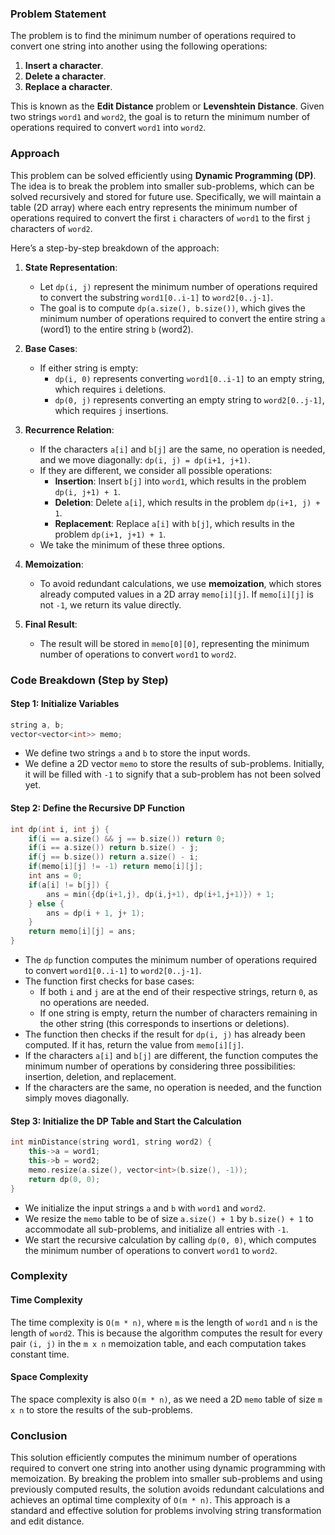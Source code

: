 ### Problem Statement

The problem is to find the minimum number of operations required to convert one string into another using the following operations:
1. **Insert a character**.
2. **Delete a character**.
3. **Replace a character**.

This is known as the **Edit Distance** problem or **Levenshtein Distance**. Given two strings `word1` and `word2`, the goal is to return the minimum number of operations required to convert `word1` into `word2`.

### Approach

This problem can be solved efficiently using **Dynamic Programming (DP)**. The idea is to break the problem into smaller sub-problems, which can be solved recursively and stored for future use. Specifically, we will maintain a table (2D array) where each entry represents the minimum number of operations required to convert the first `i` characters of `word1` to the first `j` characters of `word2`.

Here’s a step-by-step breakdown of the approach:

1. **State Representation**:
   - Let `dp(i, j)` represent the minimum number of operations required to convert the substring `word1[0..i-1]` to `word2[0..j-1]`.
   - The goal is to compute `dp(a.size(), b.size())`, which gives the minimum number of operations required to convert the entire string `a` (word1) to the entire string `b` (word2).

2. **Base Cases**:
   - If either string is empty:
     - `dp(i, 0)` represents converting `word1[0..i-1]` to an empty string, which requires `i` deletions.
     - `dp(0, j)` represents converting an empty string to `word2[0..j-1]`, which requires `j` insertions.

3. **Recurrence Relation**:
   - If the characters `a[i]` and `b[j]` are the same, no operation is needed, and we move diagonally: `dp(i, j) = dp(i+1, j+1)`.
   - If they are different, we consider all possible operations:
     - **Insertion**: Insert `b[j]` into `word1`, which results in the problem `dp(i, j+1) + 1`.
     - **Deletion**: Delete `a[i]`, which results in the problem `dp(i+1, j) + 1`.
     - **Replacement**: Replace `a[i]` with `b[j]`, which results in the problem `dp(i+1, j+1) + 1`.
   - We take the minimum of these three options.

4. **Memoization**:
   - To avoid redundant calculations, we use **memoization**, which stores already computed values in a 2D array `memo[i][j]`. If `memo[i][j]` is not `-1`, we return its value directly.

5. **Final Result**:
   - The result will be stored in `memo[0][0]`, representing the minimum number of operations to convert `word1` to `word2`.

### Code Breakdown (Step by Step)

#### Step 1: Initialize Variables

```cpp
string a, b;
vector<vector<int>> memo;
```

- We define two strings `a` and `b` to store the input words.
- We define a 2D vector `memo` to store the results of sub-problems. Initially, it will be filled with `-1` to signify that a sub-problem has not been solved yet.

#### Step 2: Define the Recursive DP Function

```cpp
int dp(int i, int j) {
    if(i == a.size() && j == b.size()) return 0;
    if(i == a.size()) return b.size() - j;
    if(j == b.size()) return a.size() - i;
    if(memo[i][j] != -1) return memo[i][j];
    int ans = 0;
    if(a[i] != b[j]) {
        ans = min({dp(i+1,j), dp(i,j+1), dp(i+1,j+1)}) + 1;
    } else {
        ans = dp(i + 1, j+ 1);
    }
    return memo[i][j] = ans;
}
```

- The `dp` function computes the minimum number of operations required to convert `word1[0..i-1]` to `word2[0..j-1]`.
- The function first checks for base cases:
  - If both `i` and `j` are at the end of their respective strings, return `0`, as no operations are needed.
  - If one string is empty, return the number of characters remaining in the other string (this corresponds to insertions or deletions).
- The function then checks if the result for `dp(i, j)` has already been computed. If it has, return the value from `memo[i][j]`.
- If the characters `a[i]` and `b[j]` are different, the function computes the minimum number of operations by considering three possibilities: insertion, deletion, and replacement.
- If the characters are the same, no operation is needed, and the function simply moves diagonally.

#### Step 3: Initialize the DP Table and Start the Calculation

```cpp
int minDistance(string word1, string word2) {
    this->a = word1;
    this->b = word2;
    memo.resize(a.size(), vector<int>(b.size(), -1));
    return dp(0, 0);
}
```

- We initialize the input strings `a` and `b` with `word1` and `word2`.
- We resize the `memo` table to be of size `a.size() + 1` by `b.size() + 1` to accommodate all sub-problems, and initialize all entries with `-1`.
- We start the recursive calculation by calling `dp(0, 0)`, which computes the minimum number of operations to convert `word1` to `word2`.

### Complexity

#### Time Complexity
The time complexity is `O(m * n)`, where `m` is the length of `word1` and `n` is the length of `word2`. This is because the algorithm computes the result for every pair `(i, j)` in the `m x n` memoization table, and each computation takes constant time.

#### Space Complexity
The space complexity is also `O(m * n)`, as we need a 2D `memo` table of size `m x n` to store the results of the sub-problems.

### Conclusion

This solution efficiently computes the minimum number of operations required to convert one string into another using dynamic programming with memoization. By breaking the problem into smaller sub-problems and using previously computed results, the solution avoids redundant calculations and achieves an optimal time complexity of `O(m * n)`. This approach is a standard and effective solution for problems involving string transformation and edit distance.